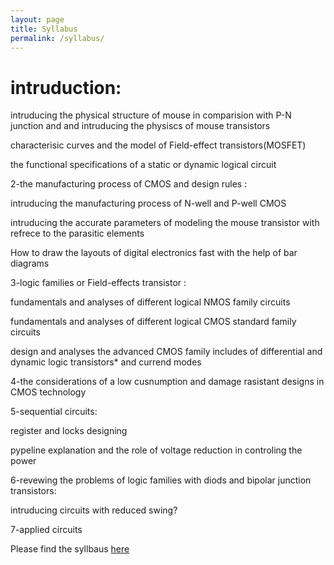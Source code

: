 ```yaml
---
layout: page
title: Syllabus
permalink: /syllabus/
---
```


<h1>intruduction:</h1>

<p>intruducing the physical structure of mouse in comparision with P-N junction and and intruducing the physiscs of mouse transistors</p>

<p>characterisic curves and the model of Field-effect transistors(MOSFET)</p>

the functional specifications of a static or dynamic logical circuit

2-the manufacturing process of CMOS and design rules :

intruducing the manufacturing process of N-well and P-well CMOS

intruducing the accurate parameters of modeling the mouse transistor with refrece to the parasitic elements

How to draw  the layouts of digital electronics fast with the  help of bar diagrams

3-logic families or Field-effects transistor :

fundamentals and analyses of different logical NMOS family circuits 

fundamentals and analyses of different logical CMOS standard family circuits 

design and analyses the advanced CMOS family includes of differential and dynamic logic transistors* and currend modes

4-the considerations of a low cusnumption and damage rasistant designs in CMOS technology

5-sequential circuits:

register and locks designing 

pypeline explanation   and the role of voltage reduction in controling the power

6-revewing the problems of logic families with diods and bipolar junction transistors:

intruducing circuits with reduced swing?

7-applied circuits





















Please find the syllbaus [here](/static_files/materials/Syllabus.pdf)